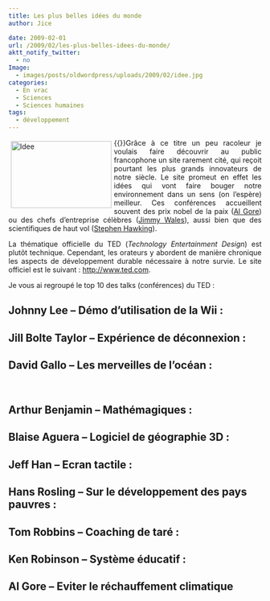 ```yaml
---
title: Les plus belles idées du monde
author: Jice

date: 2009-02-01
url: /2009/02/les-plus-belles-idees-du-monde/
aktt_notify_twitter:
  - no
Image:
  - images/posts/oldwordpress/uploads/2009/02/idee.jpg
categories:
  - En vrac
  - Sciences
  - Sciences humaines
tags:
  - développement
---
```

<p style="text-align: justify;">
  {{<img class="alignleft size-full wp-image-90" style="margin: 5px; float: left;" title="Idee" src="images/posts/oldwordpress/uploads/2009/02/idee.jpg" alt="Idee" width="200" height="133" >}}Grâce à ce titre un peu racoleur je voulais faire découvrir au public francophone un site rarement cité, qui reçoit pourtant les plus grands innovateurs de notre siècle. Le site promeut en effet les idées qui vont faire bouger notre environnement dans un sens (on l&#8217;espère) meilleur. Ces conférences accueillent souvent des prix nobel de la paix (<a title="Al Gore - Ancien vice-président US et prix nobel de la paix" href="http://fr.wikipedia.org/wiki/Al_Gore" target="_blank">Al Gore</a>) ou des chefs d&#8217;entreprise célèbres (<a title="Jimmy Wales - fondateur de wikipedia" href="http://fr.wikipedia.org/wiki/Jimmy_Wales" target="_blank">Jimmy Wales</a>), aussi bien que des scientifiques de haut vol (<a title="Stephen Hawking - Astrophysicien" href="http://fr.wikipedia.org/wiki/Stephen_Hawking" target="_blank">Stephen Hawking</a>).
</p>

<p style="text-align: justify;">
  La thématique officielle du TED (<em>Technology Entertainment Design</em>) est plutôt technique. Cependant, les orateurs y abordent de manière chronique les aspects de développement durable nécessaire à notre survie. Le site officiel est le suivant : <a title="TED" href="http://www.ted.com/" target="_blank">http://www.ted.com</a>.
</p>

<p style="text-align: justify;">
  <!--more-->Je vous ai regroupé le top 10 des talks (conférences) du TED :
</p>

<p style="text-align: justify;">
  <h2 style="text-align: justify;">
    Johnny Lee &#8211; Démo d&#8217;utilisation de la Wii :
  </h2>
  
  <p style="text-align: center;">
  </p>
  
  <h2 style="text-align: left;">
    Jill Bolte Taylor &#8211; Expérience de déconnexion :
  </h2>
  
  <p style="text-align: center;">
  </p>
  
  <h2 style="text-align: justify;">
    David Gallo &#8211; Les merveilles de l&#8217;océan :
  </h2>
  
  <p style="text-align: center;">
    <br class="spacer_" />
  </p>
  
  <p style="text-align: center;">
  </p>
  
  <h2 style="text-align: left;">
    Arthur Benjamin &#8211; Mathémagiques :
  </h2>
  
  <p style="text-align: center;">
  </p>
  
  <h2 style="text-align: left;">
    Blaise Aguera &#8211; Logiciel de géographie 3D :
  </h2>
  
  <p style="text-align: center;">
  </p>
  
  <h2 style="text-align: left;">
    Jeff Han &#8211; Ecran tactile :
  </h2>
  
  <p style="text-align: center;">
  </p>
  
  <h2 style="text-align: left;">
    Hans Rosling &#8211; Sur le développement des pays pauvres :
  </h2>
  
  <p style="text-align: center;">
  </p>
  
  <h2 style="text-align: left;">
    Tom Robbins &#8211; Coaching de taré :
  </h2>
  
  <p style="text-align: center;">
  </p>
  
  <h2 style="text-align: left;">
    Ken Robinson &#8211; Système éducatif :
  </h2>
  
  <p style="text-align: center;">
  </p>
  
  <h2 style="text-align: left;">
    Al Gore &#8211; Eviter le réchauffement climatique
  </h2>
  
  <p style="text-align: center;">
  </p>